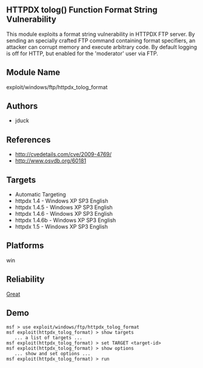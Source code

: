 ## HTTPDX tolog() Function Format String Vulnerability

This module exploits a format string vulnerability in HTTPDX 
FTP server. By sending an specially crafted FTP command 
containing format specifiers, an attacker can corrupt memory 
and execute arbitrary code. By default logging is off for 
HTTP, but enabled for the 'moderator' user via FTP.


## Module Name
exploit/windows/ftp/httpdx_tolog_format

## Authors
* jduck


## References
* http://cvedetails.com/cve/2009-4769/
* http://www.osvdb.org/60181



## Targets
* Automatic Targeting
* httpdx 1.4 - Windows XP SP3 English
* httpdx 1.4.5 - Windows XP SP3 English
* httpdx 1.4.6 - Windows XP SP3 English
* httpdx 1.4.6b - Windows XP SP3 English
* httpdx 1.5 - Windows XP SP3 English


## Platforms
win

## Reliability
[Great](https://github.com/rapid7/metasploit-framework/wiki/Exploit-Ranking)

## Demo

```
msf > use exploit/windows/ftp/httpdx_tolog_format
msf exploit(httpdx_tolog_format) > show targets
   ... a list of targets ...
msf exploit(httpdx_tolog_format) > set TARGET <target-id>
msf exploit(httpdx_tolog_format) > show options
   ... show and set options ...
msf exploit(httpdx_tolog_format) > run
```
    
    